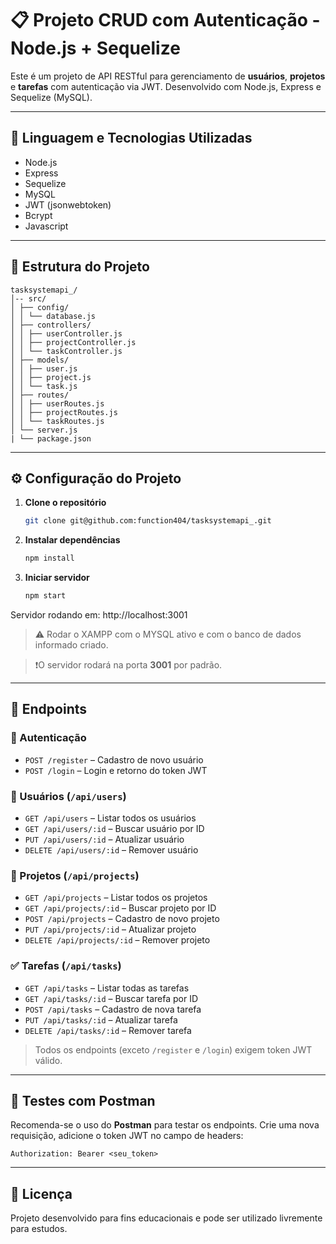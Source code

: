 # 📋 Projeto CRUD com Autenticação - Node.js + Sequelize

Este é um projeto de API RESTful para gerenciamento de **usuários**, **projetos** e **tarefas** com autenticação via JWT. Desenvolvido com Node.js, Express e Sequelize (MySQL).

---

## 🔧 Linguagem e Tecnologias Utilizadas

- Node.js
- Express
- Sequelize
- MySQL
- JWT (jsonwebtoken)
- Bcrypt
- Javascript

---

## 📁 Estrutura do Projeto

```
tasksystemapi_/ 
│-- src/ 
│ ├── config/ 
│ │ └── database.js 
│ ├── controllers/ 
│ │ ├── userController.js 
│ │ ├── projectController.js 
│ │ └── taskController.js 
│ ├── models/ 
│ │ ├── user.js 
│ │ ├── project.js 
│ │ └── task.js 
│ ├── routes/ 
│ │ ├── userRoutes.js 
│ │ ├── projectRoutes.js 
│ │ └── taskRoutes.js 
│ └── server.js
| └── package.json
```
---

## ⚙️ Configuração do Projeto

1. **Clone o repositório**  
   ```bash
   git clone git@github.com:function404/tasksystemapi_.git
   ```

2. **Instalar dependências**  
   ```bash
   npm install
   ```

3. **Iniciar servidor**  
   ```bash
   npm start
   ```
Servidor rodando em: http://localhost:3001

> ⚠️ Rodar o XAMPP com o MYSQL ativo e com o banco de dados informado criado. 

> ❗O servidor rodará na porta **3001** por padrão.

---

## 📌 Endpoints

### 🔑 Autenticação
- `POST /register` – Cadastro de novo usuário
- `POST /login` – Login e retorno do token JWT

### 👤 Usuários (`/api/users`)
- `GET /api/users` – Listar todos os usuários
- `GET /api/users/:id` – Buscar usuário por ID
- `PUT /api/users/:id` – Atualizar usuário
- `DELETE /api/users/:id` – Remover usuário

### 📁 Projetos (`/api/projects`)
- `GET /api/projects` – Listar todos os projetos
- `GET /api/projects/:id` – Buscar projeto por ID
- `POST /api/projects` – Cadastro de novo projeto
- `PUT /api/projects/:id` – Atualizar projeto
- `DELETE /api/projects/:id` – Remover projeto

### ✅ Tarefas (`/api/tasks`)
- `GET /api/tasks` – Listar todas as tarefas
- `GET /api/tasks/:id` – Buscar tarefa por ID
- `POST /api/tasks` – Cadastro de nova tarefa
- `PUT /api/tasks/:id` – Atualizar tarefa
- `DELETE /api/tasks/:id` – Remover tarefa

> Todos os endpoints (exceto `/register` e `/login`) exigem token JWT válido.

---

## 🧪 Testes com Postman

Recomenda-se o uso do **Postman** para testar os endpoints. Crie uma nova requisição, adicione o token JWT no campo de headers:

```
Authorization: Bearer <seu_token>
```

---

## 📝 Licença

Projeto desenvolvido para fins educacionais e pode ser utilizado livremente para estudos.


